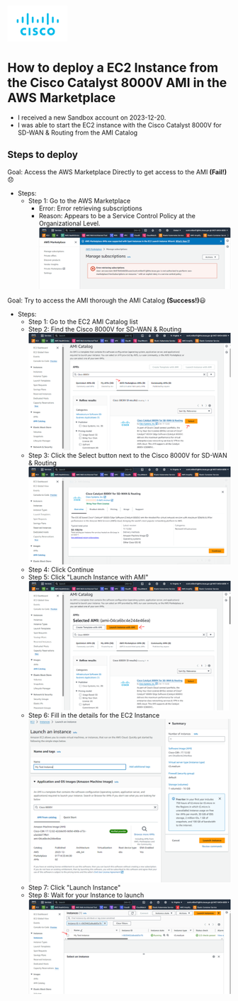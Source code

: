 ![Cisco Logo](images/cisco.png)
# How to deploy a EC2 Instance from the Cisco Catalyst 8000V AMI in the AWS Marketplace

- I received a new Sandbox account on 2023-12-20.   
- I was able to start the EC2 instance with the Cisco Catalyst 8000V for SD-WAN & Routing from the AMI Catalog


## Steps to deploy

Goal: Access the AWS Marketplace Directly to get access to the AMI  **(Fail!)**:disappointed:
- Steps:
    - Step 1: Go to the AWS Marketplace
        - Error:  Error retrieving subscriptions
        - Reason: Appears to be a Service Control Policy at the Organizational Level. 
    ![Alt text](images/error-manage-subscription.png)


Goal: Try to access the AMI thorough the AMI Catalog **(Success!)**:smiley:
- Steps:
    - Step 1: Go to the EC2 AMI Catalog list 
    - Step 2: Find the Cisco 8000V for SD-WAN & Routing
    ![Alt text](images/ec2-ami-catalog.png)
    - Step 3: Click the Select button next to the Cisco 8000V for SD-WAN & Routing
    ![Alt text](images/ec2-ami-select-8000v.png)
    - Step 4: Click Continue
    - Step 5: Click "Launch Instance with AMI"
    ![Alt text](images/ec2-ami-launch-instance.png)
    - Step 6: Fill in the details for the EC2 Instance
    ![Alt text](images/ec2-ami-instance-details.png)
    - Step 7: Click "Launch Instance"
    - Step 8: Wait for your Instance to launch
    ![Alt text](images/ec2-launched-instance.png)

   




